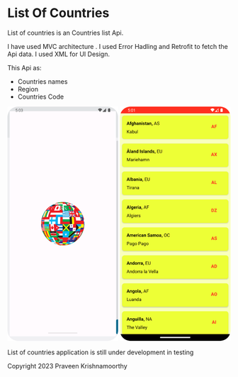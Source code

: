 # List Of Countries

List of countries is an Countries list Api.

I have used MVC architecture .
I used Error Hadling and Retrofit to fetch the Api data.
I used XML for UI Design.

This Api as:

* Countries names
* Region
* Countries Code

<p float="center">
  <img src="app/src/main/Img_2.png" width="250" />
  <img src="app/src/main/Img_1.png" width="250" />
</p>

List of countries application is still under development in testing



Copyright 2023 Praveen Krishnamoorthy



